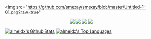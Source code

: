 <img src="https://github.com/smexay/smexay/blob/master/Untitled-1-01.png?raw=true"
<p align='center'>
  <img src="https://img.shields.io/badge/javascript%20-%23323330.svg?&style=for-the-badge&logo=javascript&logoColor=%23F7DF1E"/> <img src="https://img.shields.io/badge/typescript%20-%23007ACC.svg?&style=for-the-badge&logo=typescript&logoColor=white"/> <img src="https://img.shields.io/badge/react%20-%2320232a.svg?&style=for-the-badge&logo=react&logoColor=%2361DAFB"/> <img src="https://img.shields.io/badge/python%20-%23323330.svg?&style=for-the-badge&logo=python"/>
</p>
  
[![almeidx's Github Stats](https://github-readme-stats.vercel.app/api?username=smexay&count_private=true&show_icons=true&theme=dark)](https://github.com/anuraghazra/github-readme-stats)
[![almeidx's Top Languages](https://github-readme-stats.vercel.app/api/top-langs/?username=smexay&layout=compact&count_private=true&show_icons=true&theme=dark)](https://github.com/anuraghazra/github-readme-stats)

